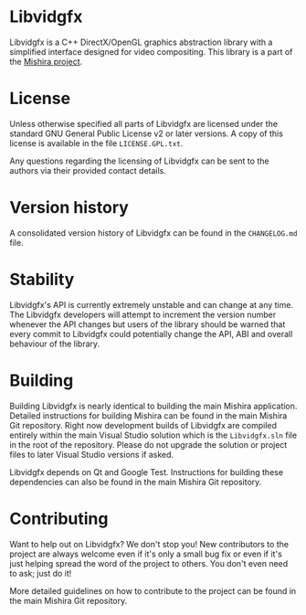 Libvidgfx
=========

Libvidgfx is a C++ DirectX/OpenGL graphics abstraction library with a simplified interface designed for video compositing. This library is a part of the [Mishira project](http://www.mishira.com).

License
=======

Unless otherwise specified all parts of Libvidgfx are licensed under the standard GNU General Public License v2 or later versions. A copy of this license is available in the file `LICENSE.GPL.txt`.

Any questions regarding the licensing of Libvidgfx can be sent to the authors via their provided contact details.

Version history
===============

A consolidated version history of Libvidgfx can be found in the `CHANGELOG.md` file.

Stability
=========

Libvidgfx's API is currently extremely unstable and can change at any time. The Libvidgfx developers will attempt to increment the version number whenever the API changes but users of the library should be warned that every commit to Libvidgfx could potentially change the API, ABI and overall behaviour of the library.

Building
========

Building Libvidgfx is nearly identical to building the main Mishira application. Detailed instructions for building Mishira can be found in the main Mishira Git repository. Right now development builds of Libvidgfx are compiled entirely within the main Visual Studio solution which is the `Libvidgfx.sln` file in the root of the repository. Please do not upgrade the solution or project files to later Visual Studio versions if asked.

Libvidgfx depends on Qt and Google Test. Instructions for building these dependencies can also be found in the main Mishira Git repository.

Contributing
============

Want to help out on Libvidgfx? We don't stop you! New contributors to the project are always welcome even if it's only a small bug fix or even if it's just helping spread the word of the project to others. You don't even need to ask; just do it!

More detailed guidelines on how to contribute to the project can be found in the main Mishira Git repository.
